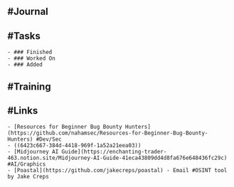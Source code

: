## #Journal
## #Tasks
	- ### Finished
	- ### Worked On
	- ### Added
## #Training
## #Links
	- [Resources for Beginner Bug Bounty Hunters](https://github.com/nahamsec/Resources-for-Beginner-Bug-Bounty-Hunters) #Dev/Sec
	- ((6423c667-384d-4418-969f-1a52a21eea03))
	- [Midjourney AI Guide](https://enchanting-trader-463.notion.site/Midjourney-AI-Guide-41eca43809dd4d8fa676e648436fc29c) #AI/Graphics
	- [Poastal](https://github.com/jakecreps/poastal) - Email #OSINT tool by Jake Creps